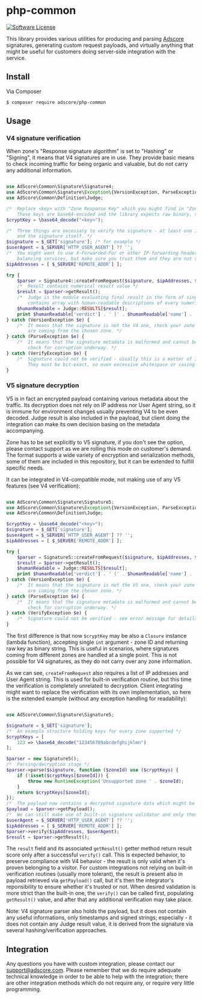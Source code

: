 # php-common

[![Software License](https://img.shields.io/badge/license-MIT-brightgreen.svg?style=flat-square)](LICENSE.md)

This library provides various utilities for producing and parsing [Adscore](https://adscore.com) signatures, generating custom request payloads, and
virtually anything that might be useful for customers doing server-side integration with the service.

## Install

Via Composer

``` bash
$ composer require adscore/php-common
```

## Usage

### V4 signature verification

When zone's "Response signature algorithm" is set to "Hashing" or "Signing", it means that V4 signatures are in use. They provide basic means to check
incoming traffic for being organic and valuable, but do not carry any additional information.

``` php

use AdScore\Common\Signature\Signature4;
use AdScore\Common\Signature\Exception\{VersionException, ParseException, VerifyException};
use AdScore\Common\Definition\Judge;

/*  Replace <key> with "Zone Response Key" which you might find in "Zone Encryption" page for given zone. 
    Those keys are base64-encoded and the library expects raw binary, so we need to decode it now. */
$cryptKey = \base64_decode("<key>");

/*  Three things are necessary to verify the signature - at least one IP address, User Agent string 
    and the signature itself. */
$signature = $_GET['signature']; /* for example */
$userAgent = $_SERVER['HTTP_USER_AGENT'] ?? '';
/*  You might want to use X-Forwarded-For or other IP-forwarding headers coming from for example load 
    balancing services, but make sure you trust them and they are not vulnerable to user modification! */
$ipAddresses = [ $_SERVER['REMOTE_ADDR'] ]; 

try {
    $parser = Signature4::createFromRequest($signature, $ipAddresses, $userAgent, $cryptKey);
    /*  Result contains numerical result value */
    $result = $parser->getResult();
    /*  Judge is the module evaluating final result in the form of single score. RESULTS constant 
        contains array with human-readable descriptions of every numerical result, if needed. */
    $humanReadable = Judge::RESULTS[$result];
    print $humanReadable['verdict'] . ' (' . $humanReadable['name'] . ')';
} catch (VersionException $e) {
    /*  It means that the signature is not the V4 one, check your zone settings and ensure the signatures 
        are coming from the chosen zone. */
} catch (ParseException $e) {
    /*  It means that the signature metadata is malformed and cannot be parsed, or contains invalid data, 
        check for corruption underway. */
} catch (VerifyException $e) {
    /*  Signature could not be verified - usually this is a matter of IP / user agent mismatch (or spoofing). 
        They must be bit-exact, so even excessive whitespace or casing change can trigger the problem. */
}

```

### V5 signature decryption

V5 is in fact an encrypted payload containing various metadata about the traffic. Its decryption does not rely on IP address nor User Agent string,
so it is immune for environment changes usually preventing V4 to be even decoded. Judge result is also included in the payload, but client doing the 
integration can make its own decision basing on the metadata accompanying.

Zone has to be set explicitly to V5 signature, if you don't see the option, please contact support as we are rolling this mode on customer's demand.
The format supports a wide variety of encryption and serialization methods, some of them are included in this repository, but it can be extended to
fulfill specific needs.

It can be integrated in V4-compatible mode, not making use of any V5 features (see V4 verification):

``` php

use AdScore\Common\Signature\Signature5;
use AdScore\Common\Signature\Exception\{VersionException, ParseException, VerifyException};
use AdScore\Common\Definition\Judge;

$cryptKey = \base64_decode("<key>");
$signature = $_GET['signature'];
$userAgent = $_SERVER['HTTP_USER_AGENT'] ?? '';
$ipAddresses = [ $_SERVER['REMOTE_ADDR'] ]; 

try {
    $parser = Signature5::createFromRequest($signature, $ipAddresses, $userAgent, $cryptKey);
    $result = $parser->getResult();
    $humanReadable = Judge::RESULTS[$result];
    print $humanReadable['verdict'] . ' (' . $humanReadable['name'] . ')';
} catch (VersionException $e) {
    /*  It means that the signature is not the V5 one, check your zone settings and ensure the signatures 
        are coming from the chosen zone. */
} catch (ParseException $e) {
    /*  It means that the signature metadata is malformed and cannot be parsed, or contains invalid data, 
        check for corruption underway. */
} catch (VerifyException $e) {
    /*  Signature could not be verified - see error message for details. */
}

```

The first difference is that now `$cryptKey` may be also a `Closure` instance (lambda function), accepting single `int` argument - zone ID 
and returning raw key as binary string. 
This is useful in scenarios, where signatures coming from different zones are handled at a single point. This is not possible for V4 signatures, as they
do not carry over any zone information.

As we can see, `createFromRequest` also requires a list of IP addresses and User Agent string. This is used for built-in verification routine, but
this time the verification is completely unrelated to decryption. Client integrating might want to replace the verification with its own implementation,
so here is the extended example (without any exception handling for readability):

``` php

use AdScore\Common\Signature\Signature5;

$signature = $_GET['signature'];
/*  An example structure holding keys for every zone supported */
$cryptKeys = [
    123 => \base64_decode("123456789abcdefghijklmn")
];

$parser = new Signature5();
/*  Parsing/decryption stage */
$parser->parse($signature, function ($zoneId) use ($cryptKeys) {
    if (!isset($cryptKeys[$zoneId])) {
        throw new RuntimeException('Unsupported zone ' . $zoneId);
    }
    return $cryptKeys[$zoneId];
});
/*  The payload now contains a decrypted signature data which might be used to verify the signature */
$payload = $parser->getPayload();
/*  We can still make use of built-in signature validator and only then getResult() is being populated */
$userAgent = $_SERVER['HTTP_USER_AGENT'] ?? '';
$ipAddresses = [ $_SERVER['REMOTE_ADDR'] ]; 
$parser->verify($ipAddresses, $userAgent);
$result = $parser->getResult();

```

The `result` field and its associated `getResult()` getter method return result score only after a successful `verify()` call. This is expected behavior,
to preserve compliance with V4 behavior - the result is only valid when it's proven belonging to a visitor.
For custom integrations not relying on built-in verification routines (usually more tolerant), the result is present also in payload retrieved via 
`getPayload()` call, but it's then the integrator's reponsibility to ensure whether it's trusted or not. When desired validation is more strict than the built-in
one, the `verify()` can be called first, populating `getResult()` value, and after that any additional verification may take place.

Note: V4 signature parser also holds the payload, but it does not contain any useful informations, only timestamps and signed strings; especially - 
it does not contain any Judge result value, it is derived from the signature via several hashing/verification approaches.

## Integration

Any questions you have with custom integration, please contact our support@adscore.com. Please remember that we do require adequate technical knowledge 
in order to be able to help with the integration; there are other integration methods which do not require any, or require very little programming.